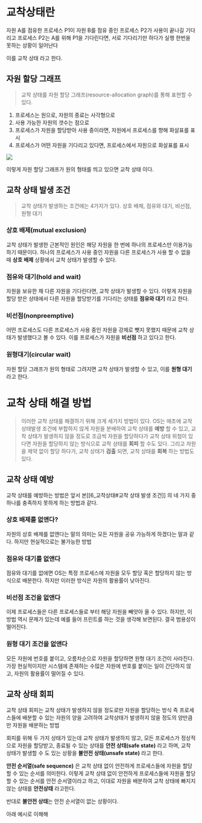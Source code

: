 # 교착상태란

자원 A를 점유한 프로세스 P1이 자원 B를 점유 중인 프로세스 P2가 사용이 끝나길 기다리고
프로세스 P2는 A를 위해 P1을 기다린다면, 서로 기다리기만 하다가 실행 한번을 못하는 상황이 일어난다

이를 교착 상태 라고 한다.

## 자원 할당 그래프
> 교착 상태를 자원 할당 그래프(resource-allocation graph)를 통해 표현할 수 있다.

1. 프로세스는 원으로, 자원의 종료는 사각형으로
2. 사용 가능한 자원의 갯수는 점으로
3. 프로세스가 자원을 할당받아 사용 중이라면, 자원에서 프로세스를 향해 화살표를 표시
4. 프로세스가 어떤 자원을 기다리고 있다면, 프로세스에서 자원으로 화살표를 표시

![](https://i.imgur.com/uhUWRXI.png)

이렇게 자원 할당 그래프가 원의 형태를 띄고 있으면 교착 상태 이다.

## 교착 상태 발생 조건
> 교착 상태가 발생하는 조건에는 4가지가 있다.
> 상호 배체, 점유와 대기, 비선점, 원형 대기

### 상호 배제(mutual exclusion)
교착 상태가 발생한 근본적인 원인은 해당 자원을 한 번에 하나의 프로세스만 이용가능 하기 때문이다.
하나의 프로세스가 사용 중인 자원을 다른 프로세스가 사용 할 수 없을 때 **상호 배제** 상황에서 교착 상태가 발생할 수 있다.

### 점유와 대기(hold and wait)
자원을 보유한 채 다른 자원을 기다린다면, 교착 상태가 발생할 수 있다.
이렇게 자원을 할당 받은 상태에서 다른 자원을 할당받기를 기다리는 상태를 **점유와 대기** 라고 한다.

### 비선점(nonpreemptive)
어떤 프로세스도 다른 프로세스가 사용 중인 자원을 강제로 뺏지 못했지 때문에 교착 상태가 발생했다고 볼 수 있다. 이를 프로세스가 자원을 **비선점** 하고 있다고 한다.

### 원형대기(circular wait)
자원 할당 그래프가 원의 형태로 그려지면 교착 상태가 발생할 수 있고, 이를 **원형 대기** 라고 한다.

# 교착 상태 해결 방법
> 이러한 교착 상태를 해결하기 위해 크게 세가지 방법이 있다.
> OS는 애초에 교착 상태발생 조건에 부합하지 않게 자원을 분배하여 교착 상태를 **예방** 할 수 있고,
> 교착 상태가 발생하지 않을 정도로 조금씩 자원을 할당하다가 교착 상태 위첨이 있다면 자원을 할당하지 않는 방식으로 교착 상태를 **회피** 할 수도 있다.
> 그리고 자원을 제약 없이 할당 하다가, 교착 상태가 **검출** 되면, 교착 상태를 **회복** 하는 방법도 있다.

## 교착 상태 예방
교착 상태를 예방하는 방법은 앞서 본[[6_교착상태#교착 상태 발생 조건]] 의 네 가지 중 하나를 충족하지 못하게 하는 방법과 같다.

### 상호 배제를 없앤다?
자원의 상호 배제를 없앤다는 말의 의미는 모든 자원을 공유 가능하게 하겠다는 말과 같다. 하지만 현실적으로는 불가능한 방법

### 점유와 대기를 없앤다
점유와 대기를 없애면 OS는 특정 프로세스에 자원을 모두 할당 혹은 할당하지 않는 방식으로 배분한다.
하지만 이러한 방식은 자원의 활용률이 낮아진다.

### 비선점 조건을 없앤다
이제 프로세스들은 다른 프로세스들로 부터 해당 자원을 빼앗아 올 수 있다.
하지만, 이 방법 역시 문제가 있는데 예를 들어 프린트를 하는 것을 생각해 보면된다.
결국 범용성이 떨어진다.

### 원형 대기 조건을 없앤다
모든 자원에 번호를 붙이고, 오름차순으로 자원을 할당하면 원형 대기 조건이 사라진다.
가장 현실적이지만 시스템에 존재하는 수많은 자원에 번호를 붙이는 일이 간단하지 않고, 자원의 활용률이 떨어질 수 있다.

## 교착 상태 회피
교착 상태 회피는 교착 상태가 발생하지 않을 정도로만 자원을 할당하는 방식
즉 프로세스들에 배분할 수 있는 자원의 양을 고려하여 교착상태가 발생하지 않을 정도의 양만큼만 자원을 배분하는 방법

회피를 위해 두 가지 상태가 있는데
교착 상태가 발생하지 않고, 모든 프로세스가 정상적으로 자원을 할당받고, 종료될 수 있는 상태를 **안전 상태(safe state)** 라고 하며,
교착 상태가 발생할 수 도 있는 상황을 **불안전 상태(unsafe state)** 라고 한다.

**안전 순서열(safe sequence)** 은 교착 상태 없이 안전하게 프로세스들에 자원을 할당할 수 있는 순서를 의미한다. 
이렇게 교착 상태 없이 안전하게 프로세스들에 자원을 할당할 수 있는 순서를 안전 순서열이라고 하고, 이대로 자원을 배분하여 교착 상태에 빠지지 않는 상태를 **안전상태** 라고한다.

반대로 **불안전 상태**는 안전 순서열이 없는 상황이다.

아래 예시로 이해해